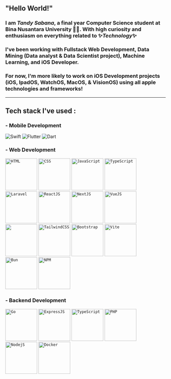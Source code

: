 ## "Hello World!"
### I am *Tandy Sabana*, a final year Computer Science student at Bina Nusantara University 🦾🤓. With high curiosity and enthusiasm on everything related to ✨***Technology***✨
### I've been working with Fullstack Web Development, Data Mining (Data analyst & Data Scientist project), Machine Learning, and iOS Developer.
### For now, I'm more likely to work on iOS Development projects (iOS, IpadOS, WatchOS, MacOS, & VisionOS) using all apple technologies and frameworks!
---
## Tech stack I've used :
### - Mobile Development
![Swift](https://img.shields.io/badge/swift-F54A2A?style=for-the-badge&logo=swift&logoColor=white) ![Flutter](https://img.shields.io/badge/Flutter-%2302569B.svg?style=for-the-badge&logo=Flutter&logoColor=white) ![Dart](https://img.shields.io/badge/dart-%230175C2.svg?style=for-the-badge&logo=dart&logoColor=white)

### - Web Development
<div align="left">
	<code><img width="100" src="https://img.shields.io/badge/HTML5-E34F26?style=for-the-badge&logo=html5&logoColor=white" alt="HTML" title="HTML"/></code>
 	<code><img width="100" src="https://img.shields.io/badge/CSS3-1572B6?style=for-the-badge&logo=css3&logoColor=white" alt="CSS" title="CSS"/></code>
  	<code><img width="100" src="https://img.shields.io/badge/JavaScript-323330?style=for-the-badge&logo=javascript&logoColor=F7DF1E" alt="JavaScript" title="JavaScript"/></code>
	<code><img width="100" src="https://img.shields.io/badge/TypeScript-007ACC?style=for-the-badge&logo=typescript&logoColor=white" alt="TypeScript" title="TypeScript"/></code>
	<code><img width="100" src="https://img.shields.io/badge/Laravel-FF2D20?style=for-the-badge&logo=laravel&logoColor=white" alt="Laravel" title="Laravel"/></code>
	<code><img width="100" src="https://img.shields.io/badge/React-20232A?style=for-the-badge&logo=react&logoColor=61DAFB" alt="ReactJS" title="ReactJS"/></code>
	<code><img width="100" src="https://img.shields.io/badge/next%20js-000000?style=for-the-badge&logo=nextdotjs&logoColor=white" alt="NextJS" title="NextJS"/></code>
	<code><img width="100" src="https://img.shields.io/badge/Vue%20js-35495E?style=for-the-badge&logo=vuedotjs&logoColor=4FC08D" alt="VueJS" title="VueJS"/></code>
	<code><img width="100" src="" alt="" title=""/></code>
	<code><img width="100" src="https://img.shields.io/badge/Tailwind_CSS-38B2AC?style=for-the-badge&logo=tailwind-css&logoColor=white" alt="TailwindCSS" title="TailwindCSS"/></code>
	<code><img width="100" src="https://img.shields.io/badge/Bootstrap-563D7C?style=for-the-badge&logo=bootstrap&logoColor=white" alt="Bootstrap" title="Bootstrap"/></code>
	<code><img width="100" src="https://img.shields.io/badge/Vite-B73BFE?style=for-the-badge&logo=vite&logoColor=FFD62E" alt="Vite" title="Vite"/></code>
	<code><img width="100" src="https://img.shields.io/badge/bun-282a36?style=for-the-badge&logo=bun&logoColor=fbf0df" alt="Bun" title="Bun"/></code>
	<code><img width="100" src="https://img.shields.io/badge/npm-CB3837?style=for-the-badge&logo=npm&logoColor=white" alt="NPM" title="NPM"/></code>
</div>

### - Backend Development
<div align="left">
	<code><img width="100" src="https://img.shields.io/badge/Go-00ADD8?style=for-the-badge&logo=go&logoColor=white" alt="Go" title="Go"/></code>
	<code><img width="100" src="https://img.shields.io/badge/Express%20js-000000?style=for-the-badge&logo=express&logoColor=white" alt="ExpressJS" title="ExpressJS"/></code>
	<code><img width="100" src="https://img.shields.io/badge/TypeScript-007ACC?style=for-the-badge&logo=typescript&logoColor=white" alt="TypeScript" title="TypeScript"/></code>
	<code><img width="100" src="https://img.shields.io/badge/PHP-777BB4?style=for-the-badge&logo=php&logoColor=white" alt="PHP" title="PHP"/></code>
	<code><img width="100" src="https://img.shields.io/badge/Node%20js-339933?style=for-the-badge&logo=nodedotjs&logoColor=white" alt="NodejS" title="NodeJS"/></code>
	<code><img width="100" src="https://img.shields.io/badge/TypeScript-007ACC?style=for-the-badge&logo=typescript&logoColor=white" alt="Docker" title="Docker"/></code>
</div>
